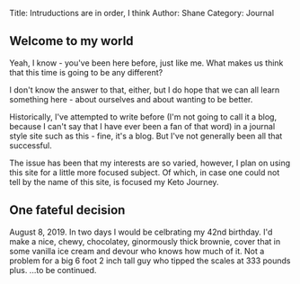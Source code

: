 Title: Intruductions are in order, I think
Author: Shane
Category: Journal

## Welcome to my world

Yeah, I know - you've been here before, just like me. What makes us think that this time is going to be any different?

I don't know the answer to that, either, but I do hope that we can all learn something here - about ourselves and about wanting to be better.

Historically, I've attempted to write before (I'm not going to call it a blog, because I can't say that I have ever been a fan of that word) in a journal style site such as this - fine, it's a blog. But I've not generally been all that successful. 

The issue has been that my interests are so varied, however, I plan on using this site for a little more focused subject. Of which, in case one could not tell by the name of this site, is focused my Keto Journey.

## One fateful decision

August 8, 2019. In two days I would be celbrating my 42nd birthday. I'd make a nice, chewy, chocolatey, ginormously thick brownie, cover that in some vanilla ice cream and devour who knows how much of it. Not a problem for a big 6 foot 2 inch tall guy who tipped the scales at 333 pounds plus. ...to be continued.
